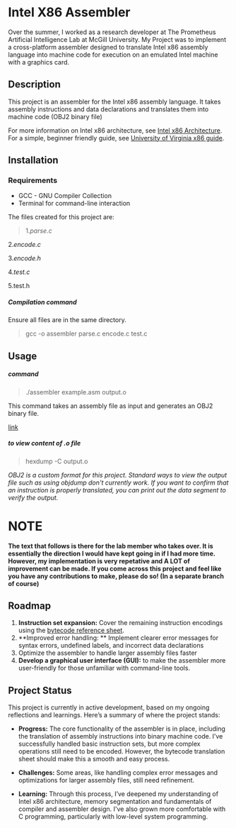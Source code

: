 # Intel X86 Assembler 
Over the summer, I worked as a research developer at The Prometheus Artificial Intelligence Lab at McGill University. My Project was to implement a cross-platform assembler designed to translate Intel x86 assembly language into machine code for execution on an emulated Intel machine with a graphics card.
 
 ## Description
 
 This project is an assembler for the Intel x86 assembly language. It takes assembly instructions and data declarations and translates them into machine code (OBJ2 binary file)
 
 For more information on Intel x86 architecture, see [Intel x86 Architecture](https://en.wikipedia.org/wiki/X86). For a simple, beginner friendly guide, see [University of Virginia x86 guide](https://www.cs.virginia.edu/~evans/cs216/guides/x86.html).
 
 ## Installation
 
 ### Requirements 
 
 * GCC - GNU Compiler Collection
 * Terminal for command-line interaction 
 
The files created for this project are:
 >1.*parse.c*
 >
 2.*encode.c*
 >
 3.*encode.h*
 >
 4.*test.c*
 >
 5.test.h
 
##### Compilation command 
Ensure all files are in the same directory.

>gcc -o assembler parse.c encode.c test.c

## Usage 

##### command 
>./assembler example.asm output.o

This command takes an assembly file as input and generates an OBJ2 binary file.

[link](https://drive.google.com/file/d/1iOd0zCdwxPzKzh6lgoV2TbkukiokD19K/view?usp=sharing)

##### to view content of .o file
>hexdump -C output.o

*OBJ2 is a custom format for this project. Standard ways to view the output file such as using objdump don't currently work. If you want to confirm that an instruction is properly translated, you can print out the data segment to verify the output.* 

# NOTE
**The text that follows is there for the lab member who takes over. It is essentially the direction I would have kept going in if I had more time. However, my implementation is very repetative and A LOT of improvement can be made. If you come across this project and feel like you have any contributions to make, please do so! (In a separate branch of course)**


## Roadmap

1. **Instruction set expansion:** Cover the remaining instruction encodings using the [bytecode reference sheet](https://gitlab.cs.mcgill.ca/jvybihal/intelasm/-/blob/main/emulator/bytecode_translation.xlsx?ref_type=heads). 
2. **Improved error handling: ** Implement clearer error messages for syntax errors, undefined labels, and incorrect data declarations
3. Optimize the assembler to handle larger assembly files faster
4. **Develop a graphical user interface (GUI):** to make the assembler more user-friendly for those unfamiliar with command-line tools.

## Project Status

This project is currently in active development, based on my ongoing reflections and learnings. Here’s a summary of where the project stands:

* **Progress:** The core functionality of the assembler is in place, including the translation of assembly instructions into binary machine code. I’ve successfully handled basic instruction sets, but more complex operations still need to be encoded. However, the bytecode translation sheet should make this a smooth and easy process. 

* **Challenges:** Some areas, like handling complex error messages and optimizations for larger assembly files, still need refinement.

* **Learning:** Through this process, I’ve deepened my understanding of Intel x86 architecture, memory segmentation and fundamentals of compiler and assembler design. I've also grown more comfortable with C programming, particularly with low-level system programming.
